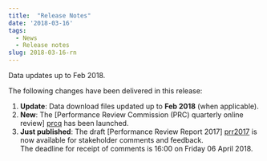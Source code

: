 ```yaml
---
title:  "Release Notes"
date: '2018-03-16'
tags:
  - News
  - Release notes
slug: 2018-03-16-rn
---
```


Data updates up to Feb 2018.

The following changes have been delivered in this release:

1. **Update**: Data download files updated up to **Feb 2018** (when applicable).
1. **New**: The [Performance Review Commission (PRC) quarterly online review] [prcq] has been launched.
1. **Just published**: The draft [Performance Review Report 2017] [prr2017] is now available for stakeholder comments and feedback.
    <br>The deadline for receipt of comments is 16:00 on Friday 06 April 2018.


[prcq]: /prcq/ "PRC QUarterly"
[prr2017]: http://www.eurocontrol.int/publications/performance-review-report-prr-2017-consultation "draft Final PRR 2017"
